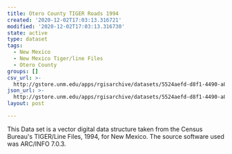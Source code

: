 ```yaml
---
title: Otero County TIGER Roads 1994
created: '2020-12-02T17:03:13.316721'
modified: '2020-12-02T17:03:13.316730'
state: active
type: dataset
tags:
  - New Mexico
  - New Mexico Tiger/line Files
  - Otero County
groups: []
csv_url: >-
  http://gstore.unm.edu/apps/rgisarchive/datasets/5524aefd-d8f1-4490-a897-106de2f042e6/tlf235shp.derived.csv
json_url: >-
  http://gstore.unm.edu/apps/rgisarchive/datasets/5524aefd-d8f1-4490-a897-106de2f042e6/tlf235shp.derived.json
layout: post

---
```

This Data set is a vector digital data structure taken from the Census Bureau's TIGER/Line Files, 1994, for New Mexico.  The source software used was ARC/INFO 7.0.3.
